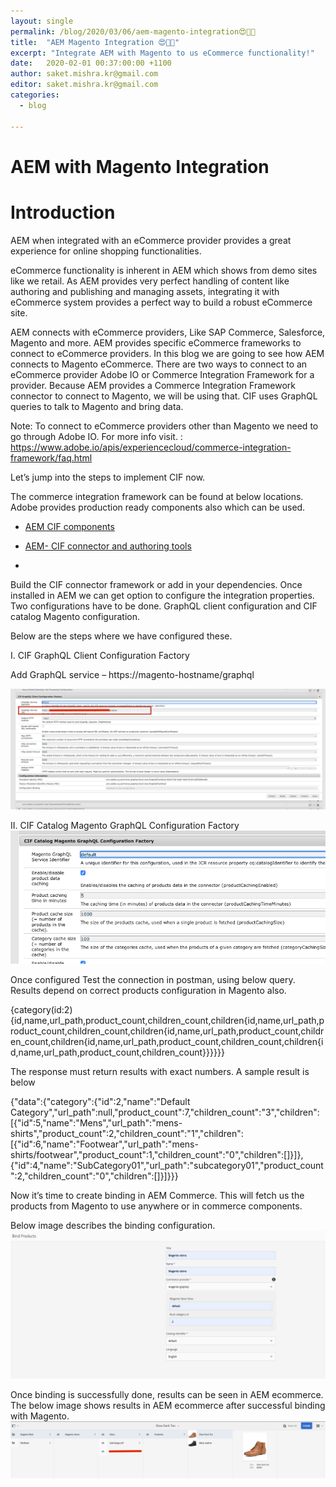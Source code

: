 ```yaml
---
layout: single
permalink: /blog/2020/03/06/aem-magento-integration😍🚀🔭
title:  "AEM Magento Integration 😍🚀🔭"
excerpt: "Integrate AEM with Magento to us eCommerce functionality!"
date:   2020-02-01 00:37:00:00 +1100
author: saket.mishra.kr@gmail.com
editor: saket.mishra.kr@gmail.com
categories:
  - blog

---
```



AEM with Magento Integration
===

Introduction
===

AEM when integrated with an eCommerce provider provides a great experience for online shopping functionalities.

eCommerce functionality is inherent in AEM which shows from demo sites like we retail.
As AEM provides very perfect handling of content like authoring and publishing and managing assets, integrating it with eCommerce system provides a perfect way to build a robust eCommerce site.

AEM connects with eCommerce providers, Like SAP Commerce, Salesforce, Magento and more. AEM provides specific eCommerce frameworks to connect to eCommerce providers.
In this blog we are going to see how AEM connects to Magento eCommerce. There are two ways to connect to an eCommerce provider Adobe IO or Commerce Integration Framework for a provider.
Because AEM provides a Commerce Integration Framework connector to connect to Magento, we will be using that. CIF uses GraphQL queries to talk to Magento and bring data.


Note: To connect to eCommerce providers other than Magento we need to go through Adobe IO. For more info visit. : https://www.adobe.io/apis/experiencecloud/commerce-integration-framework/faq.html

Let’s jump into the steps to implement CIF now.

The commerce integration framework can be found at below locations. Adobe provides production ready components also which can be used.

* [AEM CIF components](https://github.com/adobe/aem-core-cif-components)
* [AEM- CIF connector and authoring tools](https://github.com/adobe/commerce-cif-connector)

*

Build the CIF connector framework or add in your dependencies. Once installed in AEM we can get option to configure the integration properties.
Two configurations have to be done. GraphQL client configuration and CIF catalog Magento configuration.

Below are the steps where we have configured these.

I.	CIF GraphQL Client Configuration Factory

Add GraphQL service – https://magento-hostname/graphql

![GraphQL client configuration](/assets/images/aem-magento-integration/graphql-client-configuration.png)




II.	CIF Catalog Magento GraphQL Configuration Factory
![CIF magento graphql configuration](/assets/images/aem-magento-integration/cif-magento-graphql-configuration.png)



Once configured Test the connection in postman, using below query. Results depend on correct products configuration in Magento also.

{category(id:2){id,name,url_path,product_count,children_count,children{id,name,url_path,product_count,children_count,children{id,name,url_path,product_count,children_count,children{id,name,url_path,product_count,children_count,children{id,name,url_path,product_count,children_count}}}}}}

The response must return results with exact numbers. A sample result is below

{"data":{"category":{"id":2,"name":"Default Category","url_path":null,"product_count":7,"children_count":"3","children":[{"id":5,"name":"Mens","url_path":"mens-shirts","product_count":2,"children_count":"1","children":[{"id":6,"name":"Footwear","url_path":"mens-shirts\/footwear","product_count":1,"children_count":"0","children":[]}]},{"id":4,"name":"SubCategory01","url_path":"subcategory01","product_count":2,"children_count":"0","children":[]}]}}}


Now it’s time to create binding in AEM Commerce. This will fetch us the products from Magento to use anywhere or in commerce components.

Below image describes the binding configuration.
![Binding](/assets/images/aem-magento-integration/magento-binding.png)



Once binding is successfully done, results can be seen in AEM ecommerce. The below image shows results in AEM ecommerce after successful binding with Magento.
![Binding](/assets/images/aem-magento-integration/Product-Shoe.png)


